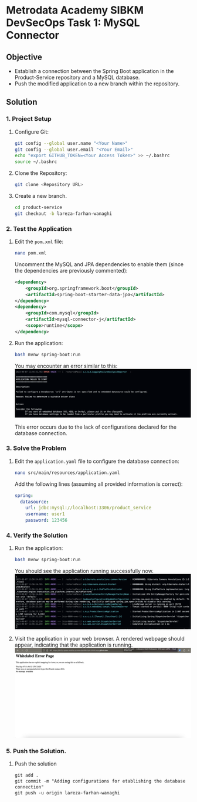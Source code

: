 # Metrodata Academy SIBKM DevSecOps Task 1: MySQL Connector

## Objective
- Establish a connection between the Spring Boot application in the Product-Service repository and a MySQL database.
- Push the modified application to a new branch within the repository.

## Solution

### 1. Project Setup

1. Configure Git:
   ```bash
   git config --global user.name "<Your Name>"
   git config --global user.email "<Your Email>"
   echo "export GITHUB_TOKEN=<Your Access Token>" >> ~/.bashrc
   source ~/.bashrc
   ```

2. Clone the Repository:
   ```bash
   git clone <Repository URL>
   ```
3. Create a new branch.
	```bash
	cd product-service
	git checkout -b lareza-farhan-wanaghi
	```

### 2. Test the Application

1. Edit the `pom.xml` file:
   ```bash
   nano pom.xml
   ```

   Uncomment the MySQL and JPA dependencies to enable them (since the dependencies are previously commented):
   ```xml
   <dependency>
       <groupId>org.springframework.boot</groupId>
       <artifactId>spring-boot-starter-data-jpa</artifactId>
   </dependency>
   <dependency>
       <groupId>com.mysql</groupId>
       <artifactId>mysql-connector-j</artifactId>
       <scope>runtime</scope>
   </dependency>
   ```

3. Run the application:
   ```bash
   bash mvnw spring-boot:run
   ```

   You may encounter an error similar to this:
   	![Screenshot 2023-09-07 at 18.45.59.png](_resources/Screenshot%202023-09-07%20at%2018.45.59.png)

   This error occurs due to the lack of configurations declared for the database connection.

### 3. Solve the Problem

1. Edit the `application.yaml` file to configure the database connection:
   ```bash
   nano src/main/resources/application.yaml
   ```

   Add the following lines (assuming all provided information is correct):
   ```yaml
   spring:
     datasource:
       url: jdbc:mysql://localhost:3306/product_service
       username: user1
       password: 123456
   ```

### 4. Verify the Solution

1. Run the application:
   ```bash
   bash mvnw spring-boot:run
   ```

   You should see the application running successfully now.
   	![Screenshot 2023-09-07 at 18.56.51.png](_resources/Screenshot%202023-09-07%20at%2018.56.51.png)

2. Visit the application in your web browser.
   A rendered webpage should appear, indicating that the application is running.
   	![Screenshot 2023-09-07 at 18.57.28.png](_resources/Screenshot%202023-09-07%20at%2018.57.28.png)
	
### 5. Push the Solution.
1. Push the solution
	```
	git add .
	git commit -m "Adding configurations for etablishing the database connection"
	git push -u origin lareza-farhan-wanaghi
	```